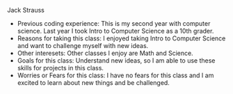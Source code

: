 Jack Strauss
- Previous coding experience: This is my second year with computer science. Last year I took Intro to Computer Science as a 10th grader.
- Reasons for taking this class: I enjoyed taking Intro to Computer Science and want to challenge myself with new ideas.
- Other interesets: Other classes I enjoy are Math and Science.
- Goals for this class: Understand new ideas, so I am able to use these skills for projects in this class.
- Worries or Fears for this class: I have no fears for this class and I am excited to learn about new things and be challenged.

